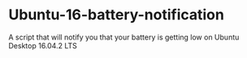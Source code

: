 # Ubuntu-16-battery-notification
A script that will notify you that your battery is getting low on Ubuntu Desktop 16.04.2 LTS
